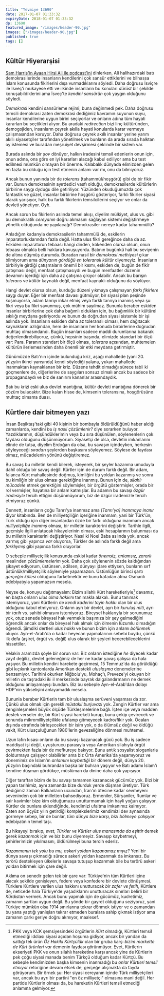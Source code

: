 ```yaml
---
title: "Yevmiye 13690"
date: 2017-01-07 01:33:32
expiryDate: 2018-01-07 01:33:32
dp: 13690
featured_image: "/images/header-90.jpg"
images: ["/images/header-90.jpg"]
published: true
tags: []
---
```




## Kültür Hiyerarşisi

[Sam Harris'in Ayaan Hirsi Ali ile podcast'ini](https://www.samharris.org/podcast/item/the-borders-of-tolerance) dinlerken,
Ali halihazırdaki batı demokrasilerinde insanların kendilerini çok sansür
ettiklerini ve bilhassa İslam konusunda fikirlerini dışa vurmadıklarını
söyledi. Daha doğrusu İsviçre ile İsveç'i mukayese etti ve ilkinde insanların bu
konuları *dürüst* bir şekilde konuşabildiklerini ama İsveç'te *kendini
sansürün* çok yaygın olduğunu söyledi.

*Demokrasi* kendini sansürleme rejimi, buna değinmedi pek. Daha doğrusu temsili
demokrasi zaten demokrasi dediğimiz kavramın suyunun suyu, insanlar kendilerine
uygun birini seçiyorlar ve onların adına tüm hayati kararları bu seçtikleri
alıyor. Bu aradaki *redirection* bizi linç kültüründen, demogojiden, insanların
çeyrek akılla hayati konularda karar vermeye çalışmasından koruyor. Daha doğrusu
çeyrek akıllı insanlar yerine yarım akıllı siyasetçiler tarafından yönetilmek ve
bunların da arada sırada halktan oy istemesi ve buradan meşruiyet devşirmesi şeklinde bir sistem var.

Burada aslında bir *şov* dönüyor, halkın iradesini temsil edenlerin onun için,
onun adına, ona göre en iyi kararları alacağı kabul ediliyor ama bu test
edilmesi mümkün olmayan bir önerme. Kalabalık dünyada elimizden gelen en fazla
bu olduğu için test etmenin anlamı var mı, onu da bilmiyoruz. 

Ancak bunun yanında bir de *tolerans* (tahammül/hoşgörü) gibi de bir fikir
var. Bunun demokrasinin ayırdedici vasfı olduğu, demokrasilerde kültürlerin
birbirine saygı dyduğu dile getiriliyor. Yüzünden okuduğumuzda çok fantastik ve
güzel, insanlar birbirine hoşgörü gösteriyor, farklı fikirler siyasi olarak
yarışıyor, halk bu farklı fikirlerin temsilcilerini seçiyor ve onlar da devleti
yönetiyor. Oyh.

Ancak sorun bu fikirlerin aslında temel akışı, diyelim mülkiyet, ulus vs. gibi
bu demokratik *cereyanın* doğru akmasını sağlayan sistemi değiştirmeye yönelik
olduğunda ne yapılacağı? Demokrasiler nereye kadar tahammüllü?

Anladığım kadarıyla demokrasilerin tahammülü de, eskilerin imparatorluklarından
fazla değil. Hatta ulus fikri gereğince daha da az. Eskiden imparatorun tebaası
hangi dinden, kökenden olursa olsun, onun tebaası olmakla belli haklara
kavuşuyordu. Batının bugünkü hali bu seviyenin de altına düşmüş durumda. Buradan
nasıl bir *demokrasi methiyesi* çıkar bilmiyorum ama *dünyanın gördüğü en
toleranslı kültür* diyemeyiz. İnsanların birbiriyle girdiği çatışmaların önemli
bir kısmı, eskiden de, bugün de fikir çatışması değil, menfaat çatışmasıydı ve
bugün menfaatler düzenin devamını içerdiği için daha az çatışma çıkıyor
olabilir. Ancak bu barışın *tolerans* ve *kültür* kaynaklı değil, menfaat kaynaklı olduğunu da söylüyor.

Hangi devlet olursa olsun, kurduğu düzeni yıkmaya çalışmayan *farkı fikirlere*
saygı duyar. Eğer bir menfaat davası gütmüyor, bir siyasi plan peşinde
koşmuyorsa, adam tanrıyı inkar etmiş veya farklı tanrıya inanmış veya şu fikri
veya bu fikri savunmuş, çok mühim sayılmaz. Bununla beraber eskiden insanlar
birbirlerine çok daha bağımlı oldukları için, bu bağımlılık bir kültürel
sıkılığı meydana getiriyordu ve bunun da doğrudan siyasi sistemle bir işi
aslında yok. İnsanların eskiden daha az toleranslı olması, hem dağıtacak kaynakların azlığından, hem de insanların her konuda birbirlerine doğrudan muhtaç olmasındandı. Bugün insanları sadece maddi durumlarına bakarak değerlendirebiliyoruz, çünkü, hepsinin başında, elimizde standart bir ölçü var: Para. Paranın standart bir ölçü olması, *tolerans* açısından, muhtemelen kültürün ilerlemesinden daha önemli bir etki meydana getirmiştir. 

Günümüzde Batı'nın içinde bulunduğu kriz, aşağı mahallede (yani 20. yüzyılın
ikinci yarısında) kendi söylediği yalana, yukarı mahallede inanmaktan
kaynaklanan bir kriz. Düzene tehdit olmadığı sürece tabii ki göçmenlere de,
diğerlerine de saygıları sonsuz olmalı ancak bu sadece bir propagandaydı ve biz
de sanırım kananlar arasındaydık.

Batı bu krizi eski ulus devlet mantığına, kültür devleti mantığına dönerek bir
çözüm bulacaktır. Bize kalan hisse de, kimsenin toleransına, hoşgörüsüne muhtaç
olmama duası.

## Kürtlere dair bitmeyen yazı

İnsan Beşiktaş'taki gibi 40 kişinin bir bombayla öldürüldüğünü haber aldığı
zamanlarda, kendini *bu iş nasıl çözümlenir?* diye sorarken
buluyor. Yazdıklarımın, düşündüklerimin veya bu sıra düşünülen, söylenenlerin
çok faydası olduğunu düşünmüyorum. Siyasetçi de olsa, devletin imkanlarını
elinde de tutsa, diyelim Erdoğan da olsa, bu savaşın içindeyken, herkesin
söyleyeceği *sıradan* şeylerden başkasını söyleyemez. Söylese de faydası olmaz,
mücadelenin yönünü değiştiremez.

Bu savaş bu milletin kendi bilerek, isteyerek, bir şeyler kazanma umuduyla dahil
olduğu bir savaş değil. Kürtler için de durum farklı değil. Bir adam, falanca
Kürt mahallesinde doğmuş, kimliğini bu yoldan kazanmış ve sonra bu kimliğin bir
ulus olması gerektiğine inanmış. Bunun için de, *silahlı mücadele* etmek
gerektiğini söylemişler, bir örgütü göstermişler, orada bir rol vermişler,
hayatına bir anlam katmışlar. Bu adamın bu savaşı *özgür iradesiyle* tercih
ettiğini düşünmüyorum, biz de özgür irademizle tercih etmiyoruz çünkü.

Dennett, insanların çoğu Tanrı'ya inanmaz ama *[Tanrı'ya] inanmaya inanır* diyor
kitabında. Ben de milliyetçiliğin içeriğine inanmam, yani bir Türk'ün, Türk
olduğu için diğer insanlardan özde bir farkı olduğuna inanmam ancak
*milliyetçiliğe inanmış* olması, bir milletin karakterini değiştirir. Tarihle
ilgili, geçmişle ilgili anlatacak hikayelerinin olması, eski hesaplarının
bulunması da bu milletin karakterini değiştiriyor. Nasıl ki Noel Baba aslında
yok, ancak varmış gibi yapınca *var* oluyorsa, Türkler de aslında farklı değil
ama *farklıymış* gibi yapınca farklı oluyorlar.

O sebeple milliyetçilik konusunda eskisi kadar *önemsiz, anlamsız, zararlı*
mealinden *çözümlemelerim* yok. Daha çok söylenenin sözde kaldığından şikayet
ediyorum, üstünsen, adilsen, dünyayı idare ettiysen, bunların sırf
üstünlük/milliyetçilik söylemiyle yapamazsın. Üstünlüğün birinci şartı *gerçeğin
kölesi* olduğunu farketmektir ve bunu kafadan atma Osmanlı edebiyatıyla
yapamazsın mesela.

Neyse de, konuyu dağıtmayalım: Bizim silahlı Kürt hareketleriyle[^1] davamız, en
başta onların *ulus olma hakkını* tanımakla alakalı. Bunu tanımak istemiyoruz,
yani Kürtlerin de *kendi kaderini tayin hakkı* olan bir ulus olduğunu kabul
etmiyoruz. Onların ayrı bir devlet, ayrı bir *kuruluş miti*, ayrı bir *tarih*
vs. sahibi olmasını istemiyoruz. Bireysel haklarıyla bir sorunumuz yok, otuz
senede bireysel hak vermekle başımıza bir şey gelmediğini öğrendik ancak onlar
da bireysel hak almak için ölmenin lüzumlu olmadığını öğrendi. Şimdiki dertleri
*ulus hakkı* ve bunun bizim için anlamı *bölünmek* oluyor. Ayn-el-Arab'da o
kadar heyecan yapmalarının sebebi buydu, çünkü ilk defa (aşiret, örgüt
vs. değil) ulus olarak bir şeyleri becerebileceklerini hissettiler.

Velakin aramızda şöyle bir sorun var: Biz onların istediğine *he* diyecek kadar
zayıf değiliz, devlet geleneğimiz de her ne kadar yavaş çalışsa da hala
yaşıyor. Bu milletin kendini harekete geçirmesi, 15 Temmuz'da da görüldüğü gibi
kıçıkırık kantonlarda Amerikan destekli *uluslaşma* denemelerine
benzemiyor. Tarihini okurken Niğbolu'yu, Mohaç'ı, Preveze'yi okuyan bir milletin
de taşradaki iki il merkezinde bayrak dalgalandırmanın ne demek olduğunu
anlayamayışı bundan. Biz bu sebeple Ayn-el-Arab'dan dolayı HDP'nin yükselişini
anlayamadık mesela.

Bununla beraber Kürtlerin tam bir uluslaşma serüveni yaşaması da zor. Çünkü ulus
olmak için gerekli *müstakil burjuvazi* yok. Zengin Kürtler var ama
zenginleşmeleri büyük ölçüde Türkleşmelerine bağlı. İçten içe veya madden destek
verseler de, bir Kürt siyasi hareketi kurup, bunu çekip çevirecek ve sonunda
mikromilliyetçilikle ufalanıp gitmeyecek kadro/fikir yok. Öcalan dışında
etrafında birleşecekleri bir isim yok, o da ölümsüz değil ve öldüğü vakit, Kürt
ulusçuluğunun 1980'lerin gevezeliğine dönmesi muhtemel.

Uzun lafın kısası onların da bu savaşı kazanacak gücü yok. Bu iş sadece maddiyat
işi değil, uyuşturucu parasıyla veya Amerikan silahıyla örgüt çevirmekten fazla
bir de mefkureye bakıyor. Bunu antik sosyalist sloganlarla doldurmaya çalışıyor
olabilirler ama biz Orta Amerika'da yaşamıyoruz ve dönemimiz de İslam'ın
*anlamını kaybettiği* bir dönem değil, dünya 20. yüzyılın başındaki buhrandan
başka bir buhran yaşıyor ve Batı adamı İslam'ı kendine düşman gördükçe, müslüman
da dinine daha çok yapışıyor.

Diğer taraftan bizim de bu savaşı tamamen kazanacak gücümüz yok. Bizi bir yapan
tarihimiz, aynı zamanda bize durduk yerde düşman üretiyor. Türk dediğimiz zaman
Balkanların ucundan, İran'ın ötesine kadar sevmeyeni seveninden çok bir
milletten bahsediyoruz. Ermeniler, Süryaniler, Rumlar ve sair kavimler bize kim
olduğumuzu unutturmamak için hayli yoğun çalışıyor. Kürtler de bunlara
eklendiğinde, kendimizi ufaltma imkanımız kalmıyor. Zaten son üçyüz yılın
getirdiği komplekslerimiz kendimizi dev aynasında görmeye sebep, bir de bunlar,
*tüm dünya bize karşı, bizi bölmeye çalışıyor* edebiyatının temel taşı.

Bu hikayeyi bırakıp, *evet, Türkler ve Kürtler ulus manasında da eşittir* demek
gerek *kazanmak* için ve biz bunu diyemeyiz. Savaşıp kaybetmeyi, şehirlerimizin
yıkılmasını, öldürülmeyi buna tercih ederiz.

*Kazanmanın tek yolu bu mu, askeri yoldan kazanamaz mıyız?* Yeni bir dünya
savaşı çıkmadığı sürece askeri yoldan kazanmak da imkansız. Bu terörü
destekleyen ülkelerle savaşa tutuşup kazanmak bile bu terörü askeri yoldan
bitirmek için çare değil.

Aklıma on senedir gelen tek bir çare var: Türkiye'nin tüm Kürtleri içine alacak
şekilde genişleyen, federe veya konfedere bir devlete dönüşmesi. Türklere
Kürtlere verilen ulus hakkını unutturacak *bir zafer ve fetih,* Kürtlere de,
neticede hala Türkiye'de yaşadıklarını unutturacak sınırları belirli bir
*Kürdistan* vermek. Ancak bunu yapmak için de gücümüz, kudretimiz, zamanın
şartları uygun değil. Bu yönde bir gayret olduğunu seziyoruz, yani Türkiye
mümkün olsa 1914 sınırlarına tekrar dönmek istiyor ve o zamandan bu yana yaptığı
yanlışları tekrar etmeden buralara sahip çıkmak istiyor ama zamanın çarkı geriye
doğru akmıyor, maalesef.


[^1]: PKK veya KCK şemsiyesindeki örgütlerin *Kürt* olmadığı, Kürtleri temsil
    etmediği iddiası siyasi açıdan hoşuma gidiyor, ancak bir yandan da sattığı
    tek ürün *Öz Hakiki Kürtçülük* olan bir gruba karşı *bizim markette de Kürt
    ürünleri var* demenin faydası görünmüyor. Evet, Kürtlerin ekseriyeti PKK ve
    onun silahlı hareketine karşı ancak yine de Kürtlerin pek çoğu siyasi manada
    benim Türkçü olduğum kadar Kürtçü. Bu sebeple kendimizden başka kimsenin
    inanmadığı bu *onlar Kürtleri temsil etmiyor* retoriğine devam etsek de,
    gerçeğe alışmakta da fayda görüyorum. Bir örnek şu: Her siyasi cereyanın
    içinde Türk milliyetçileri var, ancak bu ayrı bir partini "en öz milliyetçi"
    olmasına mani değil. Her partide Kürtlerin olması da, bu hareketin Kürtleri
    temsil etmediği anlamına gelmiyor.

